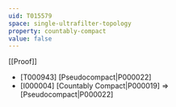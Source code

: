 ```yaml
---
uid: T015579
space: single-ultrafilter-topology
property: countably-compact
value: false
---
```

[[Proof]]

* [T000943] [Pseudocompact|P000022]
* [I000004] [Countably Compact|P000019] => [Pseudocompact|P000022]

